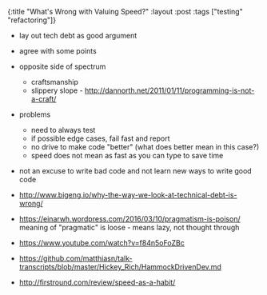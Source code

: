 {:title "What's Wrong with Valuing Speed?"
:layout :post
:tags ["testing" "refactoring"]}

* lay out tech debt as good argument
* agree with some points
* opposite side of spectrum
    * craftsmanship
    * slippery slope - http://dannorth.net/2011/01/11/programming-is-not-a-craft/
* problems
    * need to always test
    * if possible edge cases, fail fast and report
    * no drive to make code "better" (what does better mean in this case?)
    * speed does not mean as fast as you can type to save time

* not an excuse to write bad code and not learn new ways to write good code

* http://www.bigeng.io/why-the-way-we-look-at-technical-debt-is-wrong/
* https://einarwh.wordpress.com/2016/03/10/pragmatism-is-poison/
meaning of "pragmatic" is loose - means lazy, not thought through
* https://www.youtube.com/watch?v=f84n5oFoZBc
* https://github.com/matthiasn/talk-transcripts/blob/master/Hickey_Rich/HammockDrivenDev.md
* http://firstround.com/review/speed-as-a-habit/
